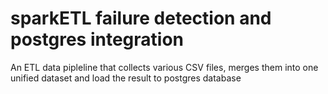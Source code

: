 # sparkETL failure detection and postgres integration
An ETL data pipleline that collects various CSV files, merges them into one unified dataset and load the result to postgres database
